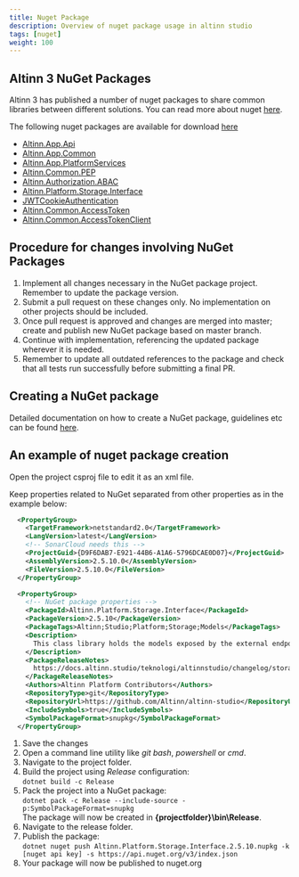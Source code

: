 ```yaml
---
title: Nuget Package
description: Overview of nuget package usage in altinn studio
tags: [nuget]
weight: 100
---
```


## Altinn 3 NuGet Packages

Altinn 3 has published a number of nuget packages to share common libraries between different solutions. You can read more about nuget [here](https://www.nuget.org/).

The following nuget packages are available for download [here](https://www.nuget.org/profiles/altinn)

- [Altinn.App.Api](https://www.nuget.org/packages/Altinn.App.Api)
- [Altinn.App.Common](https://www.nuget.org/packages/Altinn.App.Common)
- [Altinn.App.PlatformServices](https://www.nuget.org/packages/Altinn.App.PlatformServices)
- [Altinn.Common.PEP](https://www.nuget.org/packages/Altinn.Common.PEP)
- [Altinn.Authorization.ABAC](https://www.nuget.org/packages/Altinn.Authorization.ABAC)
- [Altinn.Platform.Storage.Interface](https://www.nuget.org/packages/Altinn.Platform.Storage.Interface/)
- [JWTCookieAuthentication](https://www.nuget.org/packages/JWTCookieAuthentication/)
- [Altinn.Common.AccessToken](https://www.nuget.org/packages/Altinn.Common.AccessToken/)
- [Altinn.Common.AccessTokenClient](https://www.nuget.org/packages/Altinn.Common.AccessTokenClient/)


## Procedure for changes involving NuGet Packages

1. Implement all changes necessary in the NuGet package project. Remember to update the package version.
2. Submit a pull request on these changes only. No implementation on other projects should be included.
3. Once pull request is approved and changes are merged into master; create and publish new NuGet package based on master branch.
4. Continue with implementation, referencing the updated package wherever it is needed.
5. Remember to update all outdated references to the package and check that all tests run successfully before submitting a final PR.


## Creating a NuGet package

Detailed documentation on how to create a NuGet package, guidelines etc can be found [here](https://docs.microsoft.com/en-us/nuget/quickstart/create-and-publish-a-package-using-visual-studio).

## An example of nuget package creation

Open the project csproj file to edit it as an xml file. 

Keep properties related to NuGet separated from other properties as in the example below:
```xml
  <PropertyGroup>
    <TargetFramework>netstandard2.0</TargetFramework>
    <LangVersion>latest</LangVersion>
    <!-- SonarCloud needs this -->
    <ProjectGuid>{D9F6DAB7-E921-44B6-A1A6-5796DCAE0D07}</ProjectGuid>
    <AssemblyVersion>2.5.10.0</AssemblyVersion>
    <FileVersion>2.5.10.0</FileVersion>
  </PropertyGroup>

  <PropertyGroup>
    <!-- NuGet package properties -->
    <PackageId>Altinn.Platform.Storage.Interface</PackageId>
    <PackageVersion>2.5.10</PackageVersion>
    <PackageTags>Altinn;Studio;Platform;Storage;Models</PackageTags>
    <Description>
      This class library holds the models exposed by the external endpoints of the Altinn 3 Storage component.
    </Description>
    <PackageReleaseNotes>
      https://docs.altinn.studio/teknologi/altinnstudio/changelog/storage-interfaces/
    </PackageReleaseNotes>
    <Authors>Altinn Platform Contributors</Authors>
    <RepositoryType>git</RepositoryType>
    <RepositoryUrl>https://github.com/Altinn/altinn-studio</RepositoryUrl>
    <IncludeSymbols>true</IncludeSymbols>
    <SymbolPackageFormat>snupkg</SymbolPackageFormat>
  </PropertyGroup>
```

1. Save the changes  
2. Open a command line utility like *git bash*, *powershell* or *cmd*.  
3. Navigate to the project folder.  
4. Build the project using *Release* configuration:  
   `dotnet build -c Release`  
5. Pack the project into a NuGet package:  
   `dotnet pack -c Release --include-source -p:SymbolPackageFormat=snupkg`  
   The package will now be created in **{projectfolder}\bin\Release**.  
6. Navigate to the release folder.  
7. Publish the package:  
   `dotnet nuget push Altinn.Platform.Storage.Interface.2.5.10.nupkg -k [nuget api key] -s https://api.nuget.org/v3/index.json`
8. Your package will now be published to nuget.org


